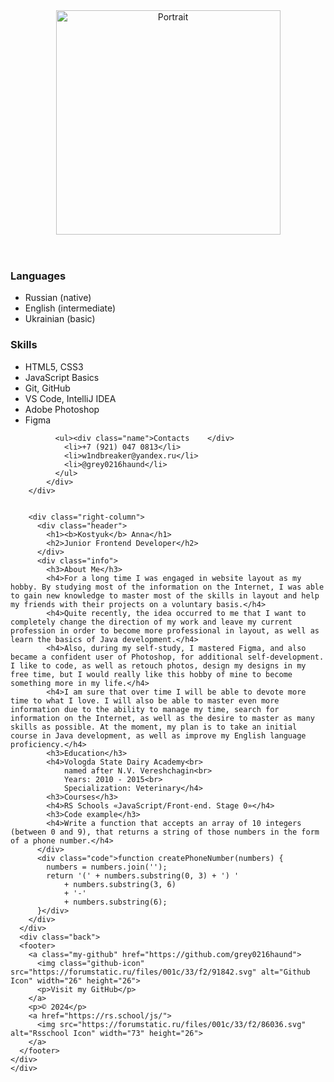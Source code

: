 <!DOCTYPE html>
<html lang="en">
  <head>
    <meta charset="UTF-8" />
    <meta http-equiv="X-UA-Compatible" content="IE=edge" />
    <meta name="viewport" content="width=device-width, initial-scale=1.0" />
    <title>Project</title>
    <link rel="stylesheet" href="https://forumstatic.ru/files/001c/33/f2/19800.css"/>
    <style>
      a {
        text-decoration: none;
      }
    </style>
  </head>

  <body>
    <div class="container">
      <div class="columns">
        <div class="left-column">
          <header>
            <img
              src="https://i.ibb.co/cYyS1DY/321c37c92b7380e063ae48dcfb89c9d4.png"
              alt="Portrait"
              width="359"
              height="auto"
            />
          </header>
          <div class="main">
              <h3>Languages</h3>
              <ul>
                <li>Russian (native)</li>
                <li>English (intermediate)</li>
                <li>Ukrainian (basic)</li>
              </ul>
              <h3>Skills</h3>
              <ul>
                <li>HTML5, CSS3</li>
                <li>JavaScript Basics</li>
                <li>Git, GitHub</li>
                <li>VS Code, IntelliJ IDEA</li>
                <li>Adobe Photoshop</li>
                <li>Figma</li>
              </ul>

              <ul><div class="name">Contacts    </div>
                <li>+7 (921) 047 0813</li>
                <li>w1ndbreaker@yandex.ru</li>
                <li>@grey0216haund</li>
              </ul>
            </div>
        </div>


        <div class="right-column">
          <div class="header">
            <h1><b>Kostyuk</b> Anna</h1>
            <h2>Junior Frontend Developer</h2>
          </div>
          <div class="info">
            <h3>About Me</h3>
            <h4>For a long time I was engaged in website layout as my hobby. By studying most of the information on the Internet, I was able to gain new knowledge to master most of the skills in layout and help my friends with their projects on a voluntary basis.</h4>
            <h4>Quite recently, the idea occurred to me that I want to completely change the direction of my work and leave my current profession in order to become more professional in layout, as well as learn the basics of Java development.</h4>
            <h4>Also, during my self-study, I mastered Figma, and also became a confident user of Photoshop, for additional self-development. I like to code, as well as retouch photos, design my designs in my free time, but I would really like this hobby of mine to become something more in my life.</h4>
            <h4>I am sure that over time I will be able to devote more time to what I love. I will also be able to master even more information due to the ability to manage my time, search for information on the Internet, as well as the desire to master as many skills as possible. At the moment, my plan is to take an initial course in Java development, as well as improve my English language proficiency.</h4>
            <h3>Education</h3>
            <h4>Vologda State Dairy Academy<br>
                named after N.V. Vereshchagin<br>
                Years: 2010 - 2015<br>
                Specialization: Veterinary</h4>
            <h3>Courses</h3>
            <h4>RS Schools «JavaScript/Front-end. Stage 0»</h4>
            <h3>Code example</h3>
            <h4>Write a function that accepts an array of 10 integers (between 0 and 9), that returns a string of those numbers in the form of a phone number.</h4>
          </div>
          <div class="code">function createPhoneNumber(numbers) {
            numbers = numbers.join('');
            return '(' + numbers.substring(0, 3) + ') '
                + numbers.substring(3, 6)
                + '-'
                + numbers.substring(6);
          }</div>
        </div>
      </div>
      <div class="back">
      <footer>
        <a class="my-github" href="https://github.com/grey0216haund">
          <img class="github-icon" src="https://forumstatic.ru/files/001c/33/f2/91842.svg" alt="Github Icon" width="26" height="26">
          <p>Visit my GitHub</p>
        </a>
        <p>© 2024</p>
        <a href="https://rs.school/js/">
          <img src="https://forumstatic.ru/files/001c/33/f2/86036.svg" alt="Rsschool Icon" width="73" height="26">
        </a>
      </footer>
    </div>
    </div>

  </body>
</html>
